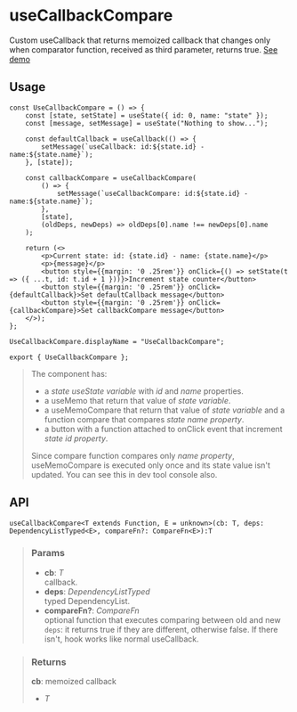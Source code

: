 # useCallbackCompare
Custom useCallback that returns memoized callback that changes only when comparator function, received as third parameter, returns true. [See demo](https://nDriaDev.io/react-tools/#/hooks/performance/useCallbackCompare)

## Usage

```tsx
const UseCallbackCompare = () => {
	const [state, setState] = useState({ id: 0, name: "state" });
	const [message, setMessage] = useState("Nothing to show...");

	const defaultCallback = useCallback(() => {
		setMessage(`useCallback: id:${state.id} - name:${state.name}`);
	}, [state]);

	const callbackCompare = useCallbackCompare(
		() => {
			setMessage(`useCallbackCompare: id:${state.id} - name:${state.name}`);
		},
		[state],
		(oldDeps, newDeps) => oldDeps[0].name !== newDeps[0].name
	);

	return (<>
		<p>Current state: id: {state.id} - name: {state.name}</p>
		<p>{message}</p>
		<button style={{margin: '0 .25rem'}} onClick={() => setState(t => ({ ...t, id: t.id + 1 }))}>Increment state counter</button>
		<button style={{margin: '0 .25rem'}} onClick={defaultCallback}>Set defaultCallback message</button>
		<button style={{margin: '0 .25rem'}} onClick={callbackCompare}>Set callbackCompare message</button>
	</>);
};

UseCallbackCompare.displayName = "UseCallbackCompare";

export { UseCallbackCompare };
```

> The component has:
> - a _state useState variable_ with _id_ and _name_ properties.
> - a useMemo that return that value of _state variable_.
> - a useMemoCompare that return that value of _state variable_ and a function compare that compares _state name property_.
> - a button with a function attached to onClick event that increment _state id property_.
> 
> Since compare function compares only _name property_, useMemoCompare is executed only once and its state value isn't updated. You can see this in dev tool console also.


## API

```tsx
useCallbackCompare<T extends Function, E = unknown>(cb: T, deps: DependencyListTyped<E>, compareFn?: CompareFn<E>):T
```

> ### Params
>
> - __cb__: _T_  
callback.
> - __deps__: _DependencyListTyped_  
typed DependencyList.
> - __compareFn?__: _CompareFn_  
optional function that executes comparing between old and new `deps`: it returns true if they are different, otherwise false. If there isn't, hook works like normal useCallback.
>

> ### Returns
>
> __cb__: memoized callback
> - _T_  
>